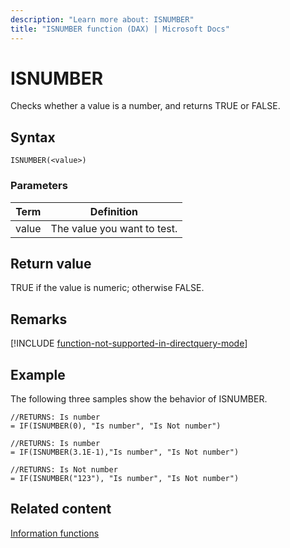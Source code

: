 ```yaml
---
description: "Learn more about: ISNUMBER"
title: "ISNUMBER function (DAX) | Microsoft Docs"
---
```

# ISNUMBER

Checks whether a value is a number, and returns TRUE or FALSE.  
  
## Syntax  
  
```dax
ISNUMBER(<value>)  
```
  
### Parameters  
  
|Term|Definition|  
|--------|--------------|  
|value|The value you want to test.|  
  
## Return value

TRUE if the value is numeric; otherwise FALSE.  

## Remarks

[!INCLUDE [function-not-supported-in-directquery-mode](includes/function-not-supported-in-directquery-mode.md)]

## Example

The following three samples show the behavior of ISNUMBER.  
  
```dax
//RETURNS: Is number  
= IF(ISNUMBER(0), "Is number", "Is Not number")  
  
//RETURNS: Is number  
= IF(ISNUMBER(3.1E-1),"Is number", "Is Not number")  
  
//RETURNS: Is Not number  
= IF(ISNUMBER("123"), "Is number", "Is Not number")  
```
  
## Related content

[Information functions](information-functions-dax.md)  
